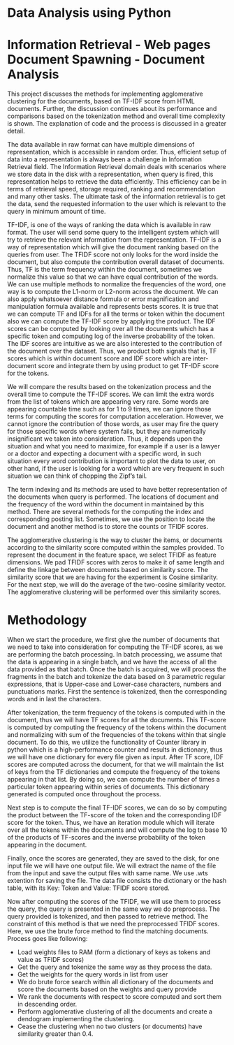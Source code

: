 # Data Analysis using Python 
# Information Retrieval - Web pages Document Spawning - Document Analysis
This project discusses the methods for implementing agglomerative clustering for the documents, based on TF-IDF score from HTML documents. Further, the discussion continues about its performance and comparisons based on the tokenization method and overall time complexity is shown. The explanation of code and the process is discussed in a greater detail. 


The data available in raw format can have multiple dimensions of representation, which is accessible in random order. Thus, efficient setup of data into a representation is always been a challenge in Information Retrieval field. The Information Retrieval domain deals with scenarios where we store data in the disk with a representation, when query is fired, this representation helps to retrieve the data efficiently. This efficiency can be in terms of retrieval speed, storage required, ranking and recommendation and many other tasks. The ultimate task of the information retrieval is to get the data, send the requested information to the user which is relevant to the query in minimum amount of time.

TF-IDF, is one of the ways of ranking the data which is available in raw format. The user will send some query to the intelligent system which will try to retrieve the relevant information from the representation. TF-IDF is a way of representation which will give the document ranking based on the queries from user. The TFIDF score not only looks for the word inside the document, but also compute the contribution overall dataset of documents. Thus, TF is the term frequency within the document, sometimes we normalize this value so that we can have equal contribution of the words. We can use multiple methods to normalize the frequencies of the word, one way is to compute the L1-norm or L2-norm across the document. We can also apply whatsoever distance formula or error magnification and manipulation formula available and represents bests scores. It is true that we can compute TF and IDFs for all the terms or token within the document also we can compute the TF-IDF score by applying the product. The IDF scores can be computed by looking over all the documents which has a specific token and computing log of the inverse probability of the token. The IDF scores are intuitive as we are also interested to the contribution of the document over the dataset. Thus, we product both signals that is, TF scores which is within document score and IDF score which are inter-document score and integrate them by using product to get TF-IDF score for the tokens. 

We will compare the results based on the tokenization process and the overall time to compute the TF-IDF scores. We can limit the extra words from the list of tokens which are appearing very rare.  Some words are appearing countable time such as for 1 to 9 times, we can ignore those terms for computing the scores for computation acceleration. However, we cannot ignore the contribution of those words, as user may fire the query for those specific words where system fails, but they are numerically insignificant we taken into consideration. Thus, it depends upon the situation and what you need to maximize, for example if a user is a lawyer or a doctor and expecting a document with a specific word, in such situation every word contribution is important to plot the data to user, on other hand, if the user is looking for a word which are very frequent in such situation we can think of chopping the Zipf’s tail. 

The term indexing and its methods are used to have better representation of the documents when query is performed. The locations of document and the frequency of the word within the document in maintained by this method. There are several methods for the computing the index and corresponding posting list. Sometimes, we use the position to locate the document and another method is to store the counts or TFIDF scores.

The agglomerative clustering is the way to cluster the items, or documents according to the similarity score computed within the samples provided. To represent the document in the feature space, we select TFIDF as feature dimensions. We pad TFIDF scores with zeros to make it of same length and define the linkage between documents based on similarity score. The similarity score that we are having for the experiment is Cosine similarity. For the next step, we will do the average of the two-cosine similarity vector. The agglomerative clustering will be performed over this similarity scores.

# Methodology 

When we start the procedure, we first give the number of documents that we need to take into consideration for computing the TF-IDF scores, as we are performing the batch processing. In batch processing, we assume that the data is appearing in a single batch, and we have the access of all the data provided as that batch. Once the batch is acquired, we will process the fragments in the batch and tokenize the data based on 3 parametric regular expressions, that is Upper-case and Lower-case characters, numbers and punctuations marks. First the sentence is tokenized, then the corresponding words and in last the characters. 
 



After tokenization, the term frequency of the tokens is computed with in the document, thus we will have TF scores for all the documents. This TF-score is computed by computing the frequency of the tokens within the document and normalizing with sum of the frequencies of the tokens within that single document. To do this, we utilize the functionality of Counter library in python which is a high-performance counter and results in dictionary, thus we will have one dictionary for every file given as input. After TF score, IDF scores are computed across the document, for that we will maintain the list of keys from the TF dictionaries and compute the frequency of the tokens appearing in that list. By doing so, we can compute the number of times a particular token appearing within series of documents. This dictionary generated is computed once throughout the process. 

Next step is to compute the final TF-IDF scores, we can do so by computing the product between the TF-score of the token and the corresponding IDF score for the token. Thus, we have an iteration module which will iterate over all the tokens within the documents and will compute the log to base 10 of the products of TF-scores and the inverse probability of the token appearing in the document. 


Finally, once the scores are generated, they are saved to the disk, for one input file we will have one output file. We will extract the name of the file from the input and save the output files with same name. We use .wts extention for saving the file. The data file consists the dictionary or the hash table, with its Key: Token and Value: TFIDF score stored. 	

Now after computing the scores of the TFIDF, we will use them to process the query, the query is presented in the same way we do preprocess. The query provided is tokenized, and then passed to retrieve method. The constraint of this method is that we need the preprocessed TFIDF scores. Here, we use the brute force method to find the matching documents. Process goes like following:

-	Load weights files to RAM (form a dictionary of keys as tokens and value as TFIDF scores)
-	Get the query and tokenize the same way as they process the data.
-	Get the weights for the query words in list from user
-	We do brute force search within all dictionary of the documents and score the documents based on the weights and query provide
-	We rank the documents with respect to score computed and sort them in descending order.
-	Perform agglomerative clustering of all the documents and create a dendogram implementing the clustering.
-	Cease the clustering when no two clusters (or documents) have similarity greater than 0.4. 
